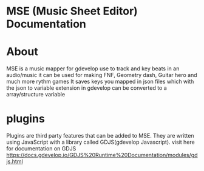 # MSE (Music Sheet Editor) Documentation
# About
MSE is a music mapper for gdevelop use to track and key beats in an audio/music it can be used for making FNF, Geometry dash, Guitar hero and much more rythm games
It saves keys you mapped in  json files which with the json to variable extension in gdevelop can be converted to a array/structure variable
# plugins
Plugins are third party features that can be added to MSE.
They are written using JavaScript with a library called GDJS(gdevelop Javascript).
visit here for documentation on GDJS https://docs.gdevelop.io/GDJS%20Runtime%20Documentation/modules/gdjs.html
